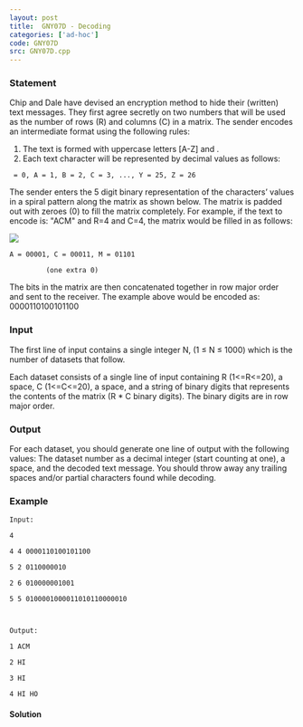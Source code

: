```yaml
---
layout: post
title:  GNY07D - Decoding
categories: ['ad-hoc']
code: GNY07D
src: GNY07D.cpp
---
```


### **Statement**

Chip and Dale have devised an encryption method to hide their (written) text
messages. They first agree secretly on two numbers that will be used as the
number of rows (R) and columns (C) in a matrix. The sender encodes an
intermediate format using the following rules:

  1. The text is formed with uppercase letters [A-Z] and . 
  2. Each text character will be represented by decimal values as follows: 

` = 0, A = 1, B = 2, C = 3, ..., Y = 25, Z = 26`

The sender enters the 5 digit binary representation of the characters’ values
in a spiral pattern along the matrix as shown below. The matrix is padded out
with zeroes (0) to fill the matrix completely. For example, if the text to
encode is: "ACM" and R=4 and C=4, the matrix would be filled in as follows:

![](http://www.spoj.com/content/marcog:GNY07_matrix.png)

    
    
    A = 00001, C = 00011, M = 01101
             (one extra 0)

The bits in the matrix are then concatenated together in row major order and
sent to the receiver. The example above would be encoded as: 0000110100101100

### Input

The first line of input contains a single integer N, (1 ≤ N ≤ 1000) which is
the number of datasets that follow.

Each dataset consists of a single line of input containing R (1<=R<=20), a
space, C (1<=C<=20), a space, and a string of binary digits that represents
the contents of the matrix (R * C binary digits). The binary digits are in row
major order.

### Output

For each dataset, you should generate one line of output with the following
values: The dataset number as a decimal integer (start counting at one), a
space, and the decoded text message. You should throw away any trailing spaces
and/or partial characters found while decoding.

### Example

    
    
    Input:
    4
    4 4 0000110100101100
    5 2 0110000010
    2 6 010000001001
    5 5 0100001000011010110000010
    
    Output:
    1 ACM
    2 HI
    3 HI
    4 HI HO
    



#### **Solution**



